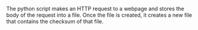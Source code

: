 The python script makes an HTTP request to a webpage and stores the body of the request into a file. Once the file is created, it creates a new file that contains the checksum of that file.

 
